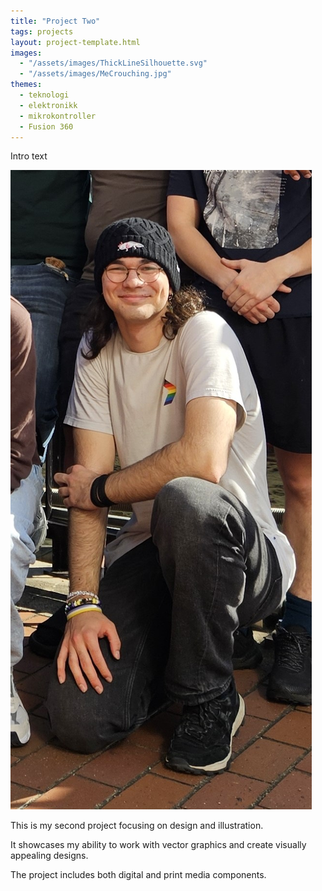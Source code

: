 ```yaml
---
title: "Project Two"
tags: projects 
layout: project-template.html
images:
  - "/assets/images/ThickLineSilhouette.svg"
  - "/assets/images/MeCrouching.jpg"
themes:
  - teknologi
  - elektronikk
  - mikrokontroller
  - Fusion 360
---
```


Intro text

<div class="split">

![Image test](/assets/images/MeCrouching.jpg)

This is my second project focusing on design and illustration.

It showcases my ability to work with vector graphics and create visually appealing designs.

The project includes both digital and print media components.
